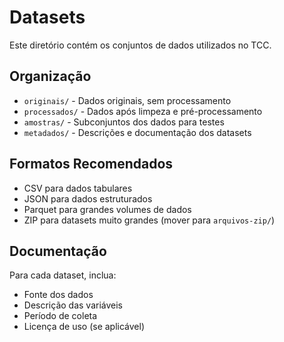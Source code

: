 # Datasets

Este diretório contém os conjuntos de dados utilizados no TCC.

## Organização

- `originais/` - Dados originais, sem processamento
- `processados/` - Dados após limpeza e pré-processamento
- `amostras/` - Subconjuntos dos dados para testes
- `metadados/` - Descrições e documentação dos datasets

## Formatos Recomendados

- CSV para dados tabulares
- JSON para dados estruturados
- Parquet para grandes volumes de dados
- ZIP para datasets muito grandes (mover para `arquivos-zip/`)

## Documentação

Para cada dataset, inclua:
- Fonte dos dados
- Descrição das variáveis
- Período de coleta
- Licença de uso (se aplicável)